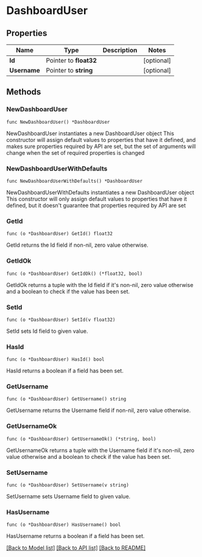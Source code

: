 # DashboardUser

## Properties

Name | Type | Description | Notes
------------ | ------------- | ------------- | -------------
**Id** | Pointer to **float32** |  | [optional] 
**Username** | Pointer to **string** |  | [optional] 

## Methods

### NewDashboardUser

`func NewDashboardUser() *DashboardUser`

NewDashboardUser instantiates a new DashboardUser object
This constructor will assign default values to properties that have it defined,
and makes sure properties required by API are set, but the set of arguments
will change when the set of required properties is changed

### NewDashboardUserWithDefaults

`func NewDashboardUserWithDefaults() *DashboardUser`

NewDashboardUserWithDefaults instantiates a new DashboardUser object
This constructor will only assign default values to properties that have it defined,
but it doesn't guarantee that properties required by API are set

### GetId

`func (o *DashboardUser) GetId() float32`

GetId returns the Id field if non-nil, zero value otherwise.

### GetIdOk

`func (o *DashboardUser) GetIdOk() (*float32, bool)`

GetIdOk returns a tuple with the Id field if it's non-nil, zero value otherwise
and a boolean to check if the value has been set.

### SetId

`func (o *DashboardUser) SetId(v float32)`

SetId sets Id field to given value.

### HasId

`func (o *DashboardUser) HasId() bool`

HasId returns a boolean if a field has been set.

### GetUsername

`func (o *DashboardUser) GetUsername() string`

GetUsername returns the Username field if non-nil, zero value otherwise.

### GetUsernameOk

`func (o *DashboardUser) GetUsernameOk() (*string, bool)`

GetUsernameOk returns a tuple with the Username field if it's non-nil, zero value otherwise
and a boolean to check if the value has been set.

### SetUsername

`func (o *DashboardUser) SetUsername(v string)`

SetUsername sets Username field to given value.

### HasUsername

`func (o *DashboardUser) HasUsername() bool`

HasUsername returns a boolean if a field has been set.


[[Back to Model list]](../README.md#documentation-for-models) [[Back to API list]](../README.md#documentation-for-api-endpoints) [[Back to README]](../README.md)


